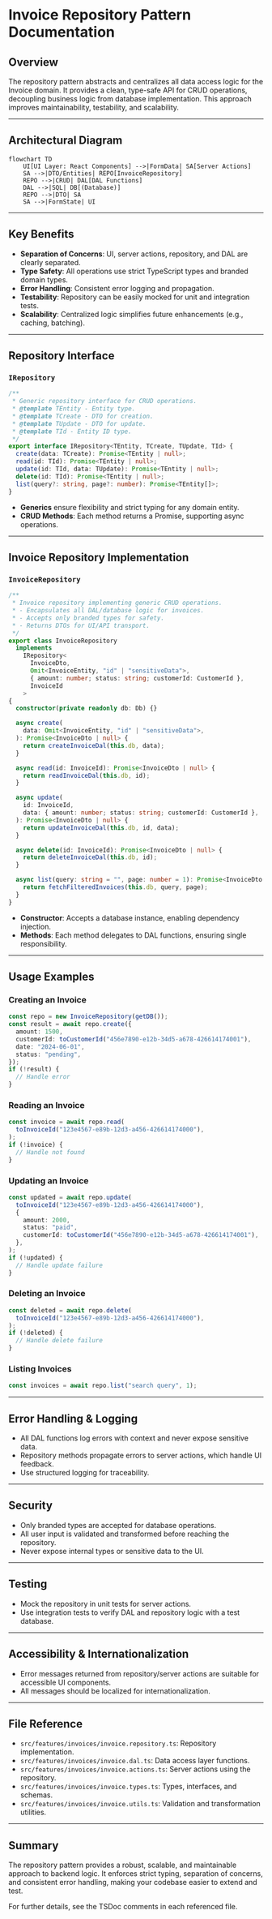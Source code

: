 # Invoice Repository Pattern Documentation

## Overview

The repository pattern abstracts and centralizes all data access logic for the Invoice domain. It provides a clean, type-safe API for CRUD operations, decoupling business logic from database implementation. This approach improves maintainability, testability, and scalability.

---

## Architectural Diagram

```mermaid
flowchart TD
    UI[UI Layer: React Components] -->|FormData| SA[Server Actions]
    SA -->|DTO/Entities| REPO[InvoiceRepository]
    REPO -->|CRUD| DAL[DAL Functions]
    DAL -->|SQL| DB[(Database)]
    REPO -->|DTO| SA
    SA -->|FormState| UI
```

---

## Key Benefits

- **Separation of Concerns**: UI, server actions, repository, and DAL are clearly separated.
- **Type Safety**: All operations use strict TypeScript types and branded domain types.
- **Error Handling**: Consistent error logging and propagation.
- **Testability**: Repository can be easily mocked for unit and integration tests.
- **Scalability**: Centralized logic simplifies future enhancements (e.g., caching, batching).

---

## Repository Interface

### `IRepository`

```typescript
/**
 * Generic repository interface for CRUD operations.
 * @template TEntity - Entity type.
 * @template TCreate - DTO for creation.
 * @template TUpdate - DTO for update.
 * @template TId - Entity ID type.
 */
export interface IRepository<TEntity, TCreate, TUpdate, TId> {
  create(data: TCreate): Promise<TEntity | null>;
  read(id: TId): Promise<TEntity | null>;
  update(id: TId, data: TUpdate): Promise<TEntity | null>;
  delete(id: TId): Promise<TEntity | null>;
  list(query?: string, page?: number): Promise<TEntity[]>;
}
```

- **Generics** ensure flexibility and strict typing for any domain entity.
- **CRUD Methods**: Each method returns a Promise, supporting async operations.

---

## Invoice Repository Implementation

### `InvoiceRepository`

```typescript
/**
 * Invoice repository implementing generic CRUD operations.
 * - Encapsulates all DAL/database logic for invoices.
 * - Accepts only branded types for safety.
 * - Returns DTOs for UI/API transport.
 */
export class InvoiceRepository
  implements
    IRepository<
      InvoiceDto,
      Omit<InvoiceEntity, "id" | "sensitiveData">,
      { amount: number; status: string; customerId: CustomerId },
      InvoiceId
    >
{
  constructor(private readonly db: Db) {}

  async create(
    data: Omit<InvoiceEntity, "id" | "sensitiveData">,
  ): Promise<InvoiceDto | null> {
    return createInvoiceDal(this.db, data);
  }

  async read(id: InvoiceId): Promise<InvoiceDto | null> {
    return readInvoiceDal(this.db, id);
  }

  async update(
    id: InvoiceId,
    data: { amount: number; status: string; customerId: CustomerId },
  ): Promise<InvoiceDto | null> {
    return updateInvoiceDal(this.db, id, data);
  }

  async delete(id: InvoiceId): Promise<InvoiceDto | null> {
    return deleteInvoiceDal(this.db, id);
  }

  async list(query: string = "", page: number = 1): Promise<InvoiceDto[]> {
    return fetchFilteredInvoices(this.db, query, page);
  }
}
```

- **Constructor**: Accepts a database instance, enabling dependency injection.
- **Methods**: Each method delegates to DAL functions, ensuring single responsibility.

---

## Usage Examples

### Creating an Invoice

```typescript
const repo = new InvoiceRepository(getDB());
const result = await repo.create({
  amount: 1500,
  customerId: toCustomerId("456e7890-e12b-34d5-a678-426614174001"),
  date: "2024-06-01",
  status: "pending",
});
if (!result) {
  // Handle error
}
```

### Reading an Invoice

```typescript
const invoice = await repo.read(
  toInvoiceId("123e4567-e89b-12d3-a456-426614174000"),
);
if (!invoice) {
  // Handle not found
}
```

### Updating an Invoice

```typescript
const updated = await repo.update(
  toInvoiceId("123e4567-e89b-12d3-a456-426614174000"),
  {
    amount: 2000,
    status: "paid",
    customerId: toCustomerId("456e7890-e12b-34d5-a678-426614174001"),
  },
);
if (!updated) {
  // Handle update failure
}
```

### Deleting an Invoice

```typescript
const deleted = await repo.delete(
  toInvoiceId("123e4567-e89b-12d3-a456-426614174000"),
);
if (!deleted) {
  // Handle delete failure
}
```

### Listing Invoices

```typescript
const invoices = await repo.list("search query", 1);
```

---

## Error Handling & Logging

- All DAL functions log errors with context and never expose sensitive data.
- Repository methods propagate errors to server actions, which handle UI feedback.
- Use structured logging for traceability.

---

## Security

- Only branded types are accepted for database operations.
- All user input is validated and transformed before reaching the repository.
- Never expose internal types or sensitive data to the UI.

---

## Testing

- Mock the repository in unit tests for server actions.
- Use integration tests to verify DAL and repository logic with a test database.

---

## Accessibility & Internationalization

- Error messages returned from repository/server actions are suitable for accessible UI components.
- All messages should be localized for internationalization.

---

## File Reference

- `src/features/invoices/invoice.repository.ts`: Repository implementation.
- `src/features/invoices/invoice.dal.ts`: Data access layer functions.
- `src/features/invoices/invoice.actions.ts`: Server actions using the repository.
- `src/features/invoices/invoice.types.ts`: Types, interfaces, and schemas.
- `src/features/invoices/invoice.utils.ts`: Validation and transformation utilities.

---

## Summary

The repository pattern provides a robust, scalable, and maintainable approach to backend logic. It enforces strict typing, separation of concerns, and consistent error handling, making your codebase easier to extend and test.

For further details, see the TSDoc comments in each referenced file.

